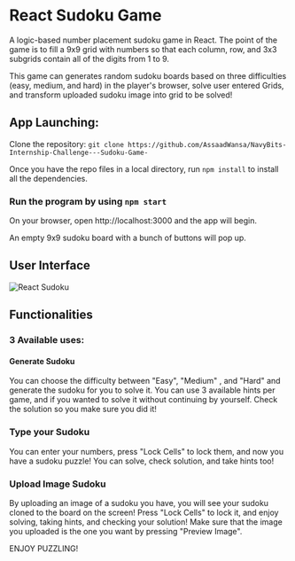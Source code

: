 # React Sudoku Game

A logic-based number placement sudoku game in React. The point of the game is to fill a 9x9 grid with numbers so that each column, row, and 3x3 subgrids contain all of the digits from 1 to 9.

This game can generates random sudoku boards based on three difficulties (easy, medium, and hard) in the player's browser, solve user entered Grids, and transform uploaded sudoku image into grid to be solved!

## App Launching:
Clone the repository:
`git clone https://github.com/AssaadWansa/NavyBits-Internship-Challenge---Sudoku-Game-`

Once you have the repo files in a local directory, run `npm install` to install all the dependencies.

### Run the program by using `npm start`
On your browser, open http://localhost:3000 and the app will begin.

An empty 9x9 sudoku board with a bunch of buttons will pop up.

## User Interface
![React Sudoku](https://github.com/user-attachments/assets/576effcc-5389-401c-ae3f-45d4db66a066)

## Functionalities

### 3 Available uses:
#### Generate Sudoku
You can choose the difficulty between "Easy", "Medium" , and "Hard" and generate the sudoku for you to solve it. You can use 3 available hints per game, and if you wanted to solve it without continuing by yourself. Check the solution so you make sure you did it!
### Type your Sudoku
You can enter your numbers, press "Lock Cells" to lock them, and now you have a sudoku puzzle! You can solve, check solution, and take hints too!
### Upload Image Sudoku
By uploading an image of a sudoku you have, you will see your sudoku cloned to the board on the screen! Press "Lock Cells" to lock it, and enjoy solving, taking hints, and checking your solution!
Make sure that the image you uploaded is the one you want by pressing "Preview Image".

ENJOY PUZZLING!
